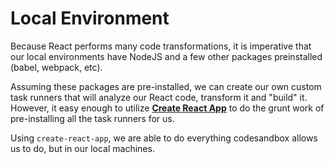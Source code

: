 <!---
{"next":"about.md","title":"Local Environment"}
-->

# Local Environment


Because React performs many code transformations, it is imperative that our local environments have NodeJS and a few other packages preinstalled (babel, webpack, etc).

Assuming these packages are pre-installed, we can create our own custom task runners that will analyze our React code, transform it and "build" it. However, it easy enough to utilize **[Create React App](https://github.com/facebook/create-react-app)** to do the grunt work of pre-installing all the task runners for us.

Using `create-react-app`, we are able to do everything codesandbox allows us to do, but in our local machines. 